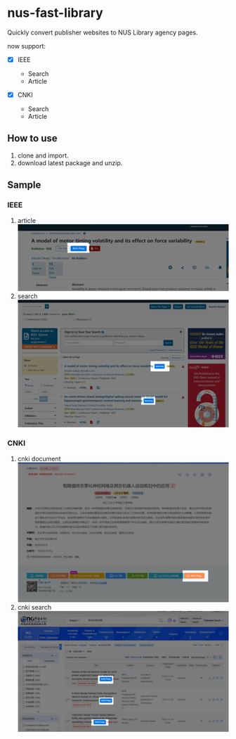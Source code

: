 # nus-fast-library
Quickly convert publisher websites to NUS Library agency pages.

now support:
- [x] IEEE
  - Search
  - Article

- [x] CNKI
  - Search
  - Article

## How to use
1. clone and import.
2. download latest package and unzip.

## Sample

### IEEE

1. article
![button_in_ieee_document.png](img%2Fbutton_in_ieee_document.png)
2. search
![button_in_ieee_search.png](img%2Fbutton_in_ieee_search.png)

### CNKI

1. cnki document
![button_in_cnki_document.png](img%2Fbutton_in_cnki_document.png)
2. cnki search
![button_in_cnki_search.png](img%2Fbutton_in_cnki_search.png)
